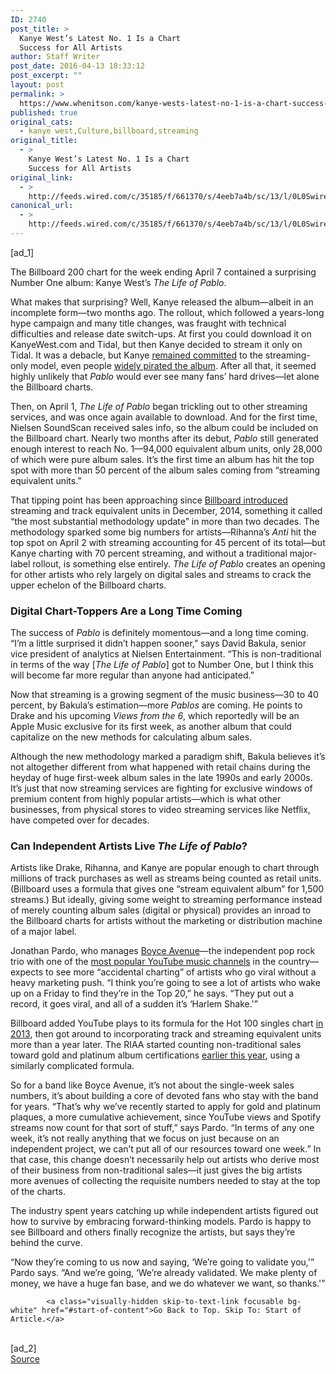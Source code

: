 ```yaml
---
ID: 2740
post_title: >
  Kanye West’s Latest No. 1 Is a Chart
  Success for All Artists
author: Staff Writer
post_date: 2016-04-13 18:33:12
post_excerpt: ""
layout: post
permalink: >
  https://www.whenitson.com/kanye-wests-latest-no-1-is-a-chart-success-for-all-artists/
published: true
original_cats:
  - kanye west,Culture,billboard,streaming
original_title:
  - >
    Kanye West’s Latest No. 1 Is a Chart
    Success for All Artists
original_link:
  - >
    http://feeds.wired.com/c/35185/f/661370/s/4eeb7a4b/sc/13/l/0L0Swired0N0C20A160C0A40Ckanye0Ewest0Ebillboard0Eno0E10C/story01.htm
canonical_url:
  - >
    http://feeds.wired.com/c/35185/f/661370/s/4eeb7a4b/sc/13/l/0L0Swired0N0C20A160C0A40Ckanye0Ewest0Ebillboard0Eno0E10C/story01.htm
---
```

 [ad_1]
<br><div id=""><p>The Billboard 200 chart for the week ending April 7 contained a surprising Number One album: Kanye West’s <em>The Life of Pablo</em>.</p>
<p>What makes that surprising? Well, Kanye released the album—albeit in an incomplete form—two months ago. The rollout, which followed a years-long hype campaign and many title changes, was fraught with technical difficulties and release date switch-ups. At first you could download it on KanyeWest.com and Tidal, but then Kanye decided to stream it only on Tidal. It was a debacle, but Kanye <a href="http://www.rollingstone.com/music/news/kanye-west-there-will-be-no-more-cds-from-me-20160307" target="_blank">remained committed</a> to the streaming-only model, even people <a href="http://www.engadget.com/2016/02/16/kanye-west-the-life-of-pablo-piracy-tidal-exclusive/" target="_blank">widely pirated the album</a>. After all that, it seemed highly unlikely that <em>Pablo</em> would ever see many fans’ hard drives—let alone the Billboard charts.</p>



<p>Then, on April 1, <em>The Life of Pablo</em> began trickling out to other streaming services, and was once again available to download. And for the first time, Nielsen SoundScan received sales info, so the album could be included on the Billboard chart. Nearly two months after its debut, <em>Pablo</em> still generated enough interest to reach No. 1—94,000 equivalent album units, only 28,000 of which were pure album sales. It’s the first time an album has hit the top spot with more than 50 percent of the album sales coming from “streaming equivalent units.”</p>
<p>That tipping point has been approaching since <a href="http://www.billboard.com/articles/columns/chart-beat/6320099/billboard-200-makeover-streams-digital-tracks" target="_blank">Billboard introduced</a> streaming and track equivalent units in December, 2014, something it called “the most substantial methodology update” in more than two decades. The methodology sparked some big numbers for artists—Rihanna’s <em>Anti</em> hit the top spot on April 2 with streaming accounting for 45 percent of its total—but Kanye charting with 70 percent streaming, and without a traditional major-label rollout, is something else entirely. <em>The Life of Pablo</em> creates an opening for other artists who rely largely on digital sales and streams to crack the upper echelon of the Billboard charts.</p>
<h3>Digital Chart-Toppers Are a Long Time Coming</h3>
<p>The success of <em>Pablo</em> is definitely momentous—and a long time coming. “I’m a little surprised it didn’t happen sooner,” says David Bakula, senior vice president of analytics at Nielsen Entertainment. “This is non-traditional in terms of the way [<em>The Life of Pablo</em>] got to Number One, but I think this will become far more regular than anyone had anticipated.”</p>
<p>Now that streaming is a growing segment of the music business—30 to 40 percent, by Bakula’s estimation—more <em>Pablos</em> are coming. He points to Drake and his upcoming <em>Views from the 6</em>, which reportedly will be an Apple Music exclusive for its first week, as another album that could capitalize on the new methods for calculating album sales.</p>
<p>Although the new methodology marked a paradigm shift, Bakula believes it’s not altogether different from what happened with retail chains during the heyday of huge first-week album sales in the late 1990s and early 2000s. It’s just that now streaming services are fighting for exclusive windows of premium content from highly popular artists—which is what other businesses, from physical stores to video streaming services like Netflix, have competed over for decades.</p>
<h3>Can Independent Artists Live <em>The Life of Pablo</em>?</h3>
<p>Artists like Drake, Rihanna, and Kanye are popular enough to chart through millions of track purchases as well as streams being counted as retail units. (Billboard uses a formula that gives one “stream equivalent album” for 1,500 streams.) But ideally, giving some weight to streaming performance instead of merely counting album sales (digital or physical) provides an inroad to the Billboard charts for artists without the marketing or distribution machine of a major label.</p>
<p>Jonathan Pardo, who manages <a href="https://www.youtube.com/user/boyceavenue" target="_blank">Boyce Avenue</a>—the independent pop rock trio with one of the <a href="http://www.billboard.com/articles/columns/pop-shop/6070120/how-boyce-avenue-outdid-beyonce-won-the-internet" target="_blank">most popular YouTube music channels</a> in the country—expects to see more “accidental charting” of artists who go viral without a heavy marketing push. “I think you’re going to see a lot of artists who wake up on a Friday to find they’re in the Top 20,” he says. “They put out a record, it goes viral, and all of a sudden it’s ‘Harlem Shake.'”</p>
<p>Billboard added YouTube plays to its formula for the Hot 100 singles chart <a href="http://www.billboard.com/biz/articles/news/1549766/billboard-charts-add-youtube-views" target="_blank">in 2013</a>, then got around to incorporating track and streaming equivalent units more than a year later. The RIAA started counting non-traditional sales toward gold and platinum album certifications <a href="http://www.wired.com/2016/02/riaa-streaming-platinum/" target="_blank">earlier this year</a>, using a similarly complicated formula.</p>
<p>So for a band like Boyce Avenue, it’s not about the single-week sales numbers, it’s about building a core of devoted fans who stay with the band for years. “That’s why we’ve recently started to apply for gold and platinum plaques, a more cumulative achievement, since YouTube views and Spotify streams now count for that sort of stuff,” says Pardo. “In terms of any one week, it’s not really anything that we focus on just because on an independent project, we can’t put all of our resources toward one week.” In that case, this change doesn’t necessarily help out artists who derive most of their business from non-traditional sales—it just gives the big artists more avenues of collecting the requisite numbers needed to stay at the top of the charts.</p>
<p>The industry spent years catching up while independent artists figured out how to survive by embracing forward-thinking models. Pardo is happy to see Billboard and others finally recognize the artists, but says they’re behind the curve.</p>
<p>“Now they’re coming to us now and saying, ‘We’re going to validate you,'” Pardo says. “And we’re going, ‘We’re already validated. We make plenty of money, we have a huge fan base, and we do whatever we want, so thanks.'”</p>

			<a class="visually-hidden skip-to-text-link focusable bg-white" href="#start-of-content">Go Back to Top. Skip To: Start of Article.</a>

			
</div>
<br>[ad_2]
<br><a href="http://feeds.wired.com/c/35185/f/661370/s/4eeb7a4b/sc/13/l/0L0Swired0N0C20A160C0A40Ckanye0Ewest0Ebillboard0Eno0E10C/story01.htm">Source </a>